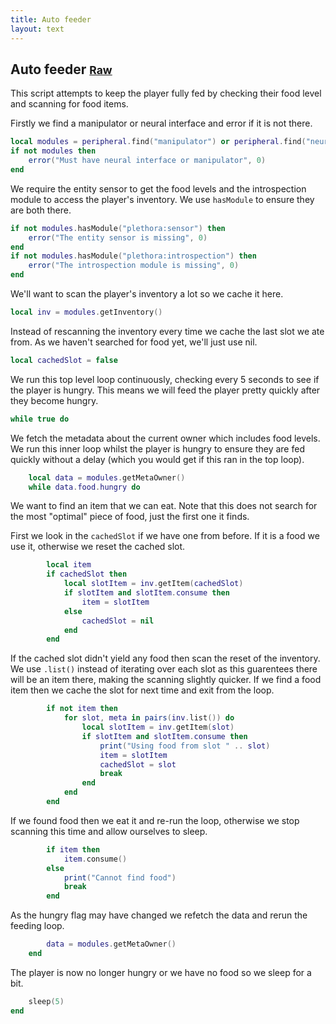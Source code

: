 ```yaml
---
title: Auto feeder
layout: text
---
```


## Auto feeder <small>[Raw](auto-feeder.lua)</small>
This script attempts to keep the player fully fed by checking their food level and scanning for food items.

Firstly we find a manipulator or neural interface and error if it is not there.

```lua
local modules = peripheral.find("manipulator") or peripheral.find("neuralInterface")
if not modules then
	error("Must have neural interface or manipulator", 0)
end
```

We require the entity sensor to get the food levels and the introspection module to access the player's
inventory. We use `hasModule` to ensure they are both there.

```lua
if not modules.hasModule("plethora:sensor") then
	error("The entity sensor is missing", 0)
end
if not modules.hasModule("plethora:introspection") then
	error("The introspection module is missing", 0)
end
```

We'll want to scan the player's inventory a lot so we cache it here.

```lua
local inv = modules.getInventory()
```

Instead of rescanning the inventory every time we cache the last slot we ate from. As we haven't searched for food
yet, we'll just use nil.

```lua
local cachedSlot = false
```

We run this top level loop continuously, checking every 5 seconds to see if the player is hungry. This means we will
feed the player pretty quickly after they become hungry.

```lua
while true do
```

We fetch the metadata about the current owner which includes food levels. We run this inner loop whilst the
player is hungry to ensure they are fed quickly without a delay (which you would get if this ran in the top
loop).

```lua
	local data = modules.getMetaOwner()
	while data.food.hungry do
```

We want to find an item that we can eat. Note that this does not search for the most "optimal" piece of
food, just the first one it finds.

First we look in the `cachedSlot` if we have one from before. If it is a food we use it, otherwise we reset
the cached slot.

```lua
		local item
		if cachedSlot then
			local slotItem = inv.getItem(cachedSlot)
			if slotItem and slotItem.consume then
				item = slotItem
			else
				cachedSlot = nil
			end
		end
```

If the cached slot didn't yield any food then scan the reset of the inventory. We use `.list()` instead of
iterating over each slot as this guarentees there will be an item there, making the scanning slightly
quicker. If we find a food item then we cache the slot for next time and exit from the loop.

```lua
		if not item then
			for slot, meta in pairs(inv.list()) do
				local slotItem = inv.getItem(slot)
				if slotItem and slotItem.consume then
					print("Using food from slot " .. slot)
					item = slotItem
					cachedSlot = slot
					break
				end
			end
		end
```

If we found food then we eat it and re-run the loop, otherwise we stop scanning this time and allow ourselves
to sleep.

```lua
		if item then
			item.consume()
		else
			print("Cannot find food")
			break
		end
```

As the hungry flag may have changed we refetch the data and rerun the feeding loop.

```lua
		data = modules.getMetaOwner()
	end
```

The player is now no longer hungry or we have no food so we sleep for a bit.

```lua
	sleep(5)
end
```

